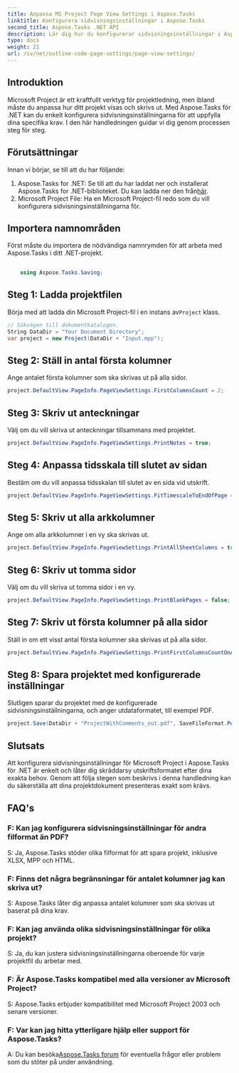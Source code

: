 ```yaml
---
title: Anpassa MS Project Page View Settings i Aspose.Tasks
linktitle: Konfigurera sidvisningsinställningar i Aspose.Tasks
second_title: Aspose.Tasks .NET API
description: Lär dig hur du konfigurerar sidvisningsinställningar i Aspose.Tasks för .NET för att skräddarsy utskriftsformatet för dina Microsoft Project-dokument.
type: docs
weight: 21
url: /sv/net/outline-code-page-settings/page-view-settings/
---
```

## Introduktion
Microsoft Project är ett kraftfullt verktyg för projektledning, men ibland måste du anpassa hur ditt projekt visas och skrivs ut. Med Aspose.Tasks för .NET kan du enkelt konfigurera sidvisningsinställningarna för att uppfylla dina specifika krav. I den här handledningen guidar vi dig genom processen steg för steg.
## Förutsättningar
Innan vi börjar, se till att du har följande:
1.  Aspose.Tasks for .NET: Se till att du har laddat ner och installerat Aspose.Tasks for .NET-biblioteket. Du kan ladda ner den från[här](https://releases.aspose.com/tasks/net/).
2. Microsoft Project File: Ha en Microsoft Project-fil redo som du vill konfigurera sidvisningsinställningarna för.

## Importera namnområden
Först måste du importera de nödvändiga namnrymden för att arbeta med Aspose.Tasks i ditt .NET-projekt.
```csharp
    
    using Aspose.Tasks.Saving;
```
## Steg 1: Ladda projektfilen
 Börja med att ladda din Microsoft Project-fil i en instans av`Project` klass.
```csharp
// Sökvägen till dokumentkatalogen.
String DataDir = "Your Document Directory";
var project = new Project(DataDir + "Input.mpp");
```
## Steg 2: Ställ in antal första kolumner
Ange antalet första kolumner som ska skrivas ut på alla sidor.
```csharp
project.DefaultView.PageInfo.PageViewSettings.FirstColumnsCount = 2;
```
## Steg 3: Skriv ut anteckningar
Välj om du vill skriva ut anteckningar tillsammans med projektet.
```csharp
project.DefaultView.PageInfo.PageViewSettings.PrintNotes = true;
```
## Steg 4: Anpassa tidsskala till slutet av sidan
Bestäm om du vill anpassa tidsskalan till slutet av en sida vid utskrift.
```csharp
project.DefaultView.PageInfo.PageViewSettings.FitTimescaleToEndOfPage = true;
```
## Steg 5: Skriv ut alla arkkolumner
Ange om alla arkkolumner i en vy ska skrivas ut.
```csharp
project.DefaultView.PageInfo.PageViewSettings.PrintAllSheetColumns = true;
```
## Steg 6: Skriv ut tomma sidor
Välj om du vill skriva ut tomma sidor i en vy.
```csharp
project.DefaultView.PageInfo.PageViewSettings.PrintBlankPages = false;
```
## Steg 7: Skriv ut första kolumner på alla sidor
Ställ in om ett visst antal första kolumner ska skrivas ut på alla sidor.
```csharp
project.DefaultView.PageInfo.PageViewSettings.PrintFirstColumnsCountOnAllPages = true;
```
## Steg 8: Spara projektet med konfigurerade inställningar
Slutligen sparar du projektet med de konfigurerade sidvisningsinställningarna, och anger utdataformatet, till exempel PDF.
```csharp
project.Save(DataDir + "ProjectWithComments_out.pdf", SaveFileFormat.Pdf);
```

## Slutsats
Att konfigurera sidvisningsinställningar för Microsoft Project i Aspose.Tasks för .NET är enkelt och låter dig skräddarsy utskriftsformatet efter dina exakta behov. Genom att följa stegen som beskrivs i denna handledning kan du säkerställa att dina projektdokument presenteras exakt som krävs.
## FAQ's
### F: Kan jag konfigurera sidvisningsinställningar för andra filformat än PDF?
S: Ja, Aspose.Tasks stöder olika filformat för att spara projekt, inklusive XLSX, MPP och HTML.
### F: Finns det några begränsningar för antalet kolumner jag kan skriva ut?
S: Aspose.Tasks låter dig anpassa antalet kolumner som ska skrivas ut baserat på dina krav.
### F: Kan jag använda olika sidvisningsinställningar för olika projekt?
S: Ja, du kan justera sidvisningsinställningarna oberoende för varje projektfil du arbetar med.
### F: Är Aspose.Tasks kompatibel med alla versioner av Microsoft Project?
S: Aspose.Tasks erbjuder kompatibilitet med Microsoft Project 2003 och senare versioner.
### F: Var kan jag hitta ytterligare hjälp eller support för Aspose.Tasks?
 A: Du kan besöka[Aspose.Tasks forum](https://forum.aspose.com/c/tasks/15) för eventuella frågor eller problem som du stöter på under användning.
